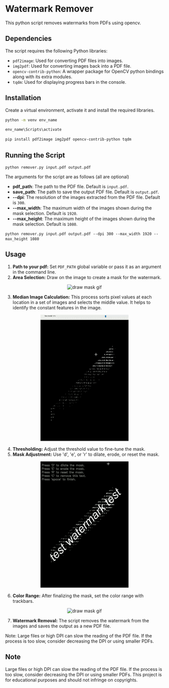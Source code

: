 #  Watermark Remover

This python script removes watermarks from PDFs using opencv.


## Dependencies

The script requires the following Python libraries:

- `pdf2image`: Used for converting PDF files into images.
- `img2pdf`: Used for converting images back into a PDF file.
- `opencv-contrib-python`: A wrapper package for OpenCV python bindings along with its extra modules.
- `tqdm`: Used for displaying progress bars in the console.

## Installation

Create a virtual environment, activate it and install the required libraries.

```bash
python -m venv env_name
```
    
```bash
env_name\Scripts\activate
```


```bash
pip install pdf2image img2pdf opencv-contrib-python tqdm
```

## Running the Script

```
python remover.py input.pdf output.pdf
```


The arguments for the script are as follows (all are optional)
- **pdf_path**: The path to the PDF file. Default is `input.pdf`.
- **save_path**: The path to save the output PDF file. Default is `output.pdf`.
- **--dpi**: The resolution of the images extracted from the PDF file. Default is `300`.
- **--max_width**: The maximum width of the images shown during the mask selection. Default is `1920`.
- **--max_height**: The maximum height of the images shown during the mask selection. Default is `1080`.


```
python remover.py input.pdf output.pdf --dpi 300 --max_width 1920 --max_height 1080
```

## Usage


1. **Path to your pdf:** Set `PDF_PATH` global variable or pass it as an argument in the command line. 
2. **Area Selection:** Draw on the image to create a mask for the watermark.
<p align="center">
  <img src="https://github.com/banatibalazs/pdf-watermark-remover/blob/main/gifs/sm_1_draw.gif" alt="draw mask gif">
</p>

3. **Median Image Calculation:** This process sorts pixel values at each location in a set of images and selects the middle value. It helps to identify the constant features in the image.
<p align="center">
  <img src="https://github.com/banatibalazs/pdf-watermark-remover/blob/main/gifs/sm_2_threshold.gif" alt="draw mask gif">
</p>

4. **Thresholding:** Adjust the threshold value to fine-tune the mask.
5. **Mask Adjustment:** Use 'd', 'e', or 'r' to dilate, erode, or reset the mask.
<p align="center">
  <img src="https://github.com/banatibalazs/pdf-watermark-remover/blob/main/gifs/sm_3_erode_dilate.gif" alt="draw mask gif">
</p>

6. **Color Range:** After finalizing the mask, set the color range with trackbars.
<p align="center">
  <img src="https://github.com/banatibalazs/pdf-watermark-remover/blob/main/gifs/sm_4_color_filter.gif" alt="draw mask gif">
</p>

7. **Watermark Removal:** The script removes the watermark from the images and saves the output as a new PDF file.

Note: Large files or high DPI can slow the reading of the PDF file. If the process is too slow, consider decreasing the DPI or using smaller PDFs.

## Note
Large files or high DPI can slow the reading of the PDF file. If the process is too slow,
consider decreasing the DPI or using smaller PDFs.
This project is for educational purposes and should not infringe on copyrights.
